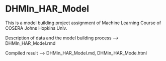 DHMIn_HAR_Model
===============

This is a model building project assignment of Machine Learning Course of COSERA Johns Hopkins Univ.

Description of data and the model building process --> DHMIn_HAR_Model.rmd

Compiled result --> DHMin_HAR_Model.md, DHMin_HAR_Mode.html
